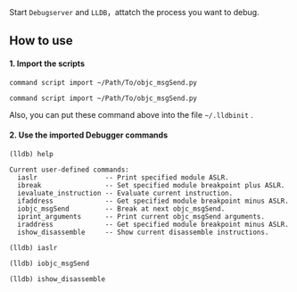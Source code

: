 

Start `Debugserver` and `LLDB`，attatch the process you want to debug.

## How to use

#### 1. Import the scripts

`command script import ~/Path/To/objc_msgSend.py`

`command script import ~/Path/To/objc_msgSend.py`

Also, you can put these command above into the file `~/.lldbinit` .

#### 2. Use the imported Debugger commands

`(lldb) help`

```
Current user-defined commands:
  iaslr                 -- Print specified module ASLR.
  ibreak                -- Set specified module breakpoint plus ASLR.
  ievaluate_instruction -- Evaluate current instruction.
  ifaddress             -- Get specified module breakpoint minus ASLR.
  iobjc_msgSend         -- Break at next objc_msgSend.
  iprint_arguments      -- Print current objc_msgSend arguments.
  iraddress             -- Get specified module breakpoint minus ASLR.
  ishow_disassemble     -- Show current disassemble instructions.
```

`(lldb) iaslr`

`(lldb) iobjc_msgSend`

`(lldb) ishow_disassemble`

